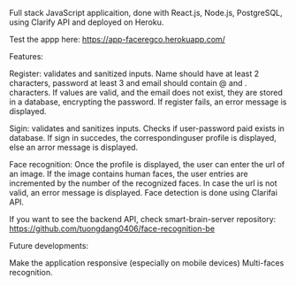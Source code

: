 Full stack JavaScript applicaition, done with React.js, Node.js, PostgreSQL, using Clarify API and deployed on Heroku.

Test the appp here: https://app-faceregco.herokuapp.com/

Features:

Register: validates and sanitized inputs. Name should have at least 2 characters, password at least 3 and email should contain @ and . characters. If values are valid, and the email does not exist, they are stored in a database, encrypting the password. If register fails, an error message is displayed.

Sigin: validates and sanitizes inputs. Checks if user-password paid exists in database. If sign in succedes, the correspondinguser profile is displayed, else an arror message is displayed.

Face recognition: Once the profile is displayed, the user can enter the url of an image. If the image contains human faces, the user entries are incremented by the number of the recognized faces. In case the url is not valid, an error message is displayed. Face detection is done using Clarifai API.

If you want to see the backend API, check smart-brain-server repository: https://github.com/tuongdang0406/face-recognition-be

Future developments:

Make the application responsive (especially on mobile devices)
Multi-faces recognition.
